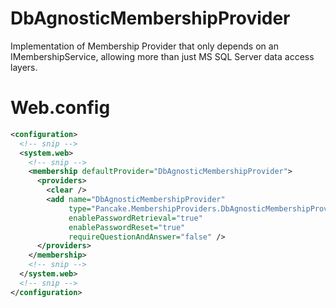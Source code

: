 # DbAgnosticMembershipProvider
Implementation of Membership Provider that only depends on an IMembershipService, allowing more than just MS SQL Server data access layers.


# Web.config

```xml
<configuration>
  <!-- snip -->
  <system.web>
    <!-- snip -->
    <membership defaultProvider="DbAgnosticMembershipProvider">
      <providers>
        <clear />
        <add name="DbAgnosticMembershipProvider" 
             type="Pancake.MembershipProviders.DbAgnosticMembershipProvider"
             enablePasswordRetrieval="true"
             enablePasswordReset="true"
             requireQuestionAndAnswer="false" />
      </providers>
    </membership>
    <!-- snip -->
  </system.web>
  <!-- snip -->
</configuration>
```
